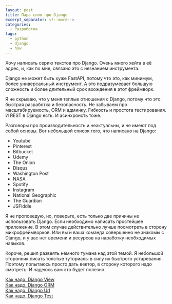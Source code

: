 ```yaml
---
layout: post
title: Пара слов про Django
excerpt_separator: <!--more-->
categories:
  - Разработка
tags:
  - python
  - django
  - how
---
```


Хочу написать серию текстов про Django. Очень много хейта в её адрес, и, как по мне, связано это с незнанием инструмента.

<!--more-->

Django не может быть хуже FastAPI, потому что это, как минимум, более универсальный инструмент. А это подразумевает большую сложность и более длительный срок вхождения в этот фреймворк.

Я не скрываю, что у меня теплые отношения с Django, потому что это быстрая разработка и безопасность. Не забываем про масштабируемость, ORM и админку. Гибкость и простота тестирования. И REST в Django есть. И асинхронсть тоже.

Разговоры про производительность и неактуальны, и не имеют под собой основы. Вот небольшой список того, что написано на Django:

- Youtube  
- Pinterest  
- Bitbucket  
- Udemy  
- The Onion  
- Disqus  
- Washington Post  
- NASA  
- Spotify  
- Instagram  
- National Geographic  
- The Guardian  
- JSFiddle

Я не проповедую, но, поверьте, есть только две причины не использовать Django. Если необходимо написать простейшее приложение. В этом случае действительно лучше посмотреть в сторону микрофреймворков. Или вы и ваша команда совершенно не знакомы с Django, и у вас нет времени и ресурсов на наработку необходимых навыков.

Короче, решил развеять немного тумана над этой темой. Я небольшой сторонник писать толстые туториалы в силу их быстрого устаревания. Поэтому попытаюсь просто дать вектор, в сторону которого надо смотреть. И надеюсь вам это будет полезно.

[Как надо. Django View](https://blog.gorschal.com/django-test.html)  
[Как надо. Django ORM](https://blog.gorschal.com/django-orm.html)  
[Как надо. Django Url](https://blog.gorschal.com/django-url.html)  
[Как надо. Django Test](https://blog.gorschal.com/django-test.html)  